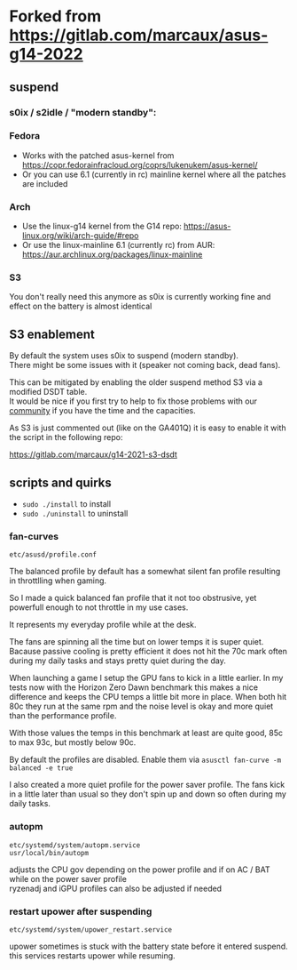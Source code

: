 # Forked from https://gitlab.com/marcaux/asus-g14-2022

## suspend

### s0ix / s2idle / "modern standby":

### Fedora
- Works with the patched asus-kernel from https://copr.fedorainfracloud.org/coprs/lukenukem/asus-kernel/
- Or you can use 6.1 (currently in rc) mainline kernel where all the patches are included

### Arch
- Use the linux-g14 kernel from the G14 repo: https://asus-linux.org/wiki/arch-guide/#repo
- Or use the linux-mainline 6.1 (currently rc) from AUR: https://aur.archlinux.org/packages/linux-mainline

### S3

You don't really need this anymore as s0ix is currently working fine and effect on the battery is almost identical

## S3 enablement
By default the system uses s0ix to suspend (modern standby).<br>
There might be some issues with it (speaker not coming back, dead fans).

This can be mitigated by enabling the older suspend method S3 via a modified DSDT table.<br>
It would be nice if you first try to help to fix those problems with our [community](https://www.asus-linux.org) if you have the time and the capacities.

As S3 is just commented out (like on the GA401Q) it is easy to enable it with the script in the following repo:

https://gitlab.com/marcaux/g14-2021-s3-dsdt



## scripts and quirks
- `sudo ./install` to install
- `sudo ./uninstall` to uninstall

### fan-curves
`etc/asusd/profile.conf`

The balanced profile by default has a somewhat silent fan profile resulting in throttlling when gaming.

So I made a quick balanced fan profile that it not too obstrusive, yet powerfull enough to not throttle in my use cases.

It represents my everyday profile while at the desk.

The fans are spinning all the time but on lower temps it is super quiet.
Bacause passive cooling is pretty efficient it does not hit the 70c mark often during my daily tasks and stays pretty quiet during the day.

When launching a game I setup the GPU fans to kick in a little earlier.
In my tests now with the Horizon Zero Dawn benchmark this makes a nice difference and keeps the CPU temps a little bit more in place.
When both hit 80c they run at the same rpm and the noise level is okay and more quiet than the performance profile.

With those values the temps in this benchmark at least are quite good, 85c to max 93c, but mostly below 90c.

By default the profiles are disabled. Enable them via `asusctl fan-curve -m balanced -e true`

I also created a more quiet profile for the power saver profile. The fans kick in a little later than usual so they don't spin up and down so often during my daily tasks.

### autopm
`etc/systemd/system/autopm.service`<br>
`usr/local/bin/autopm`

adjusts the CPU gov depending on the power profile and if on AC / BAT while on the power saver profile<br>
ryzenadj and iGPU profiles can also be adjusted if needed

### restart upower after suspending
`etc/systemd/system/upower_restart.service`

upower sometimes is stuck with the battery state before it entered suspend.
this services restarts upower while resuming.
